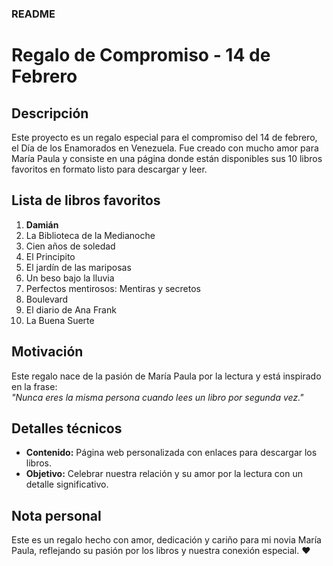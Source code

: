 

### README  

# Regalo de Compromiso - 14 de Febrero  

## Descripción  
Este proyecto es un regalo especial para el compromiso del 14 de febrero, el Día de los Enamorados en Venezuela. Fue creado con mucho amor para María Paula y consiste en una página donde están disponibles sus 10 libros favoritos en formato listo para descargar y leer.  

## Lista de libros favoritos  
1. **Damián**  
2. La Biblioteca de la Medianoche  
3. Cien años de soledad  
4. El Principito  
5. El jardín de las mariposas  
6. Un beso bajo la lluvia  
7. Perfectos mentirosos: Mentiras y secretos  
8. Boulevard  
9. El diario de Ana Frank  
10. La Buena Suerte  

## Motivación  
Este regalo nace de la pasión de María Paula por la lectura y está inspirado en la frase:  
*"Nunca eres la misma persona cuando lees un libro por segunda vez."*  

## Detalles técnicos  
- **Contenido:** Página web personalizada con enlaces para descargar los libros.  
- **Objetivo:** Celebrar nuestra relación y su amor por la lectura con un detalle significativo.  

## Nota personal  
Este es un regalo hecho con amor, dedicación y cariño para mi novia María Paula, reflejando su pasión por los libros y nuestra conexión especial. ❤️  
